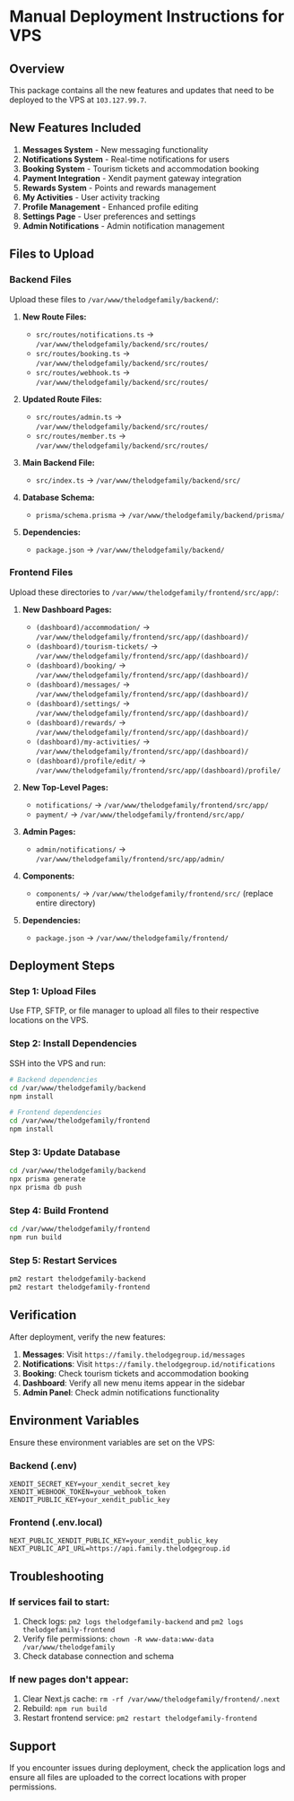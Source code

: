 # Manual Deployment Instructions for VPS

## Overview
This package contains all the new features and updates that need to be deployed to the VPS at `103.127.99.7`.

## New Features Included
1. **Messages System** - New messaging functionality
2. **Notifications System** - Real-time notifications for users
3. **Booking System** - Tourism tickets and accommodation booking
4. **Payment Integration** - Xendit payment gateway integration
5. **Rewards System** - Points and rewards management
6. **My Activities** - User activity tracking
7. **Profile Management** - Enhanced profile editing
8. **Settings Page** - User preferences and settings
9. **Admin Notifications** - Admin notification management

## Files to Upload

### Backend Files
Upload these files to `/var/www/thelodgefamily/backend/`:

1. **New Route Files:**
   - `src/routes/notifications.ts` → `/var/www/thelodgefamily/backend/src/routes/`
   - `src/routes/booking.ts` → `/var/www/thelodgefamily/backend/src/routes/`
   - `src/routes/webhook.ts` → `/var/www/thelodgefamily/backend/src/routes/`

2. **Updated Route Files:**
   - `src/routes/admin.ts` → `/var/www/thelodgefamily/backend/src/routes/`
   - `src/routes/member.ts` → `/var/www/thelodgefamily/backend/src/routes/`

3. **Main Backend File:**
   - `src/index.ts` → `/var/www/thelodgefamily/backend/src/`

4. **Database Schema:**
   - `prisma/schema.prisma` → `/var/www/thelodgefamily/backend/prisma/`

5. **Dependencies:**
   - `package.json` → `/var/www/thelodgefamily/backend/`

### Frontend Files
Upload these directories to `/var/www/thelodgefamily/frontend/src/app/`:

1. **New Dashboard Pages:**
   - `(dashboard)/accommodation/` → `/var/www/thelodgefamily/frontend/src/app/(dashboard)/`
   - `(dashboard)/tourism-tickets/` → `/var/www/thelodgefamily/frontend/src/app/(dashboard)/`
   - `(dashboard)/booking/` → `/var/www/thelodgefamily/frontend/src/app/(dashboard)/`
   - `(dashboard)/messages/` → `/var/www/thelodgefamily/frontend/src/app/(dashboard)/`
   - `(dashboard)/settings/` → `/var/www/thelodgefamily/frontend/src/app/(dashboard)/`
   - `(dashboard)/rewards/` → `/var/www/thelodgefamily/frontend/src/app/(dashboard)/`
   - `(dashboard)/my-activities/` → `/var/www/thelodgefamily/frontend/src/app/(dashboard)/`
   - `(dashboard)/profile/edit/` → `/var/www/thelodgefamily/frontend/src/app/(dashboard)/profile/`

2. **New Top-Level Pages:**
   - `notifications/` → `/var/www/thelodgefamily/frontend/src/app/`
   - `payment/` → `/var/www/thelodgefamily/frontend/src/app/`

3. **Admin Pages:**
   - `admin/notifications/` → `/var/www/thelodgefamily/frontend/src/app/admin/`

4. **Components:**
   - `components/` → `/var/www/thelodgefamily/frontend/src/` (replace entire directory)

5. **Dependencies:**
   - `package.json` → `/var/www/thelodgefamily/frontend/`

## Deployment Steps

### Step 1: Upload Files
Use FTP, SFTP, or file manager to upload all files to their respective locations on the VPS.

### Step 2: Install Dependencies
SSH into the VPS and run:
```bash
# Backend dependencies
cd /var/www/thelodgefamily/backend
npm install

# Frontend dependencies  
cd /var/www/thelodgefamily/frontend
npm install
```

### Step 3: Update Database
```bash
cd /var/www/thelodgefamily/backend
npx prisma generate
npx prisma db push
```

### Step 4: Build Frontend
```bash
cd /var/www/thelodgefamily/frontend
npm run build
```

### Step 5: Restart Services
```bash
pm2 restart thelodgefamily-backend
pm2 restart thelodgefamily-frontend
```

## Verification
After deployment, verify the new features:

1. **Messages**: Visit `https://family.thelodgegroup.id/messages`
2. **Notifications**: Visit `https://family.thelodgegroup.id/notifications`
3. **Booking**: Check tourism tickets and accommodation booking
4. **Dashboard**: Verify all new menu items appear in the sidebar
5. **Admin Panel**: Check admin notifications functionality

## Environment Variables
Ensure these environment variables are set on the VPS:

### Backend (.env)
```
XENDIT_SECRET_KEY=your_xendit_secret_key
XENDIT_WEBHOOK_TOKEN=your_webhook_token
XENDIT_PUBLIC_KEY=your_xendit_public_key
```

### Frontend (.env.local)
```
NEXT_PUBLIC_XENDIT_PUBLIC_KEY=your_xendit_public_key
NEXT_PUBLIC_API_URL=https://api.family.thelodgegroup.id
```

## Troubleshooting

### If services fail to start:
1. Check logs: `pm2 logs thelodgefamily-backend` and `pm2 logs thelodgefamily-frontend`
2. Verify file permissions: `chown -R www-data:www-data /var/www/thelodgefamily`
3. Check database connection and schema

### If new pages don't appear:
1. Clear Next.js cache: `rm -rf /var/www/thelodgefamily/frontend/.next`
2. Rebuild: `npm run build`
3. Restart frontend service: `pm2 restart thelodgefamily-frontend`

## Support
If you encounter issues during deployment, check the application logs and ensure all files are uploaded to the correct locations with proper permissions.